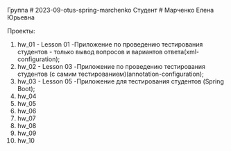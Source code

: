Группа # 2023-09-otus-spring-marchenko
Студент # Марченко Елена Юрьевна

Проекты:
1. hw_01    - Lesson 01  -Приложение по проведению тестирования студентов - только вывод вопросов и вариантов ответа(xml-configuration);
2. hw_02    - Lesson 03  -Приложение по проведению тестирования студентов (с самим тестированием)(annotation-configuration);
3. hw_03    - Lesson 05  -Приложение для тестирования студентов (Spring Boot);
4. hw_04
5. hw_05
6. hw_06
7. hw_07
8. hw_08
9. hw_09
10. hw_10

